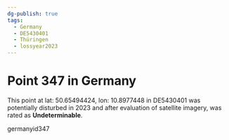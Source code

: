 ```yaml
---
dg-publish: true
tags:
  - Germany
  - DE5430401
  - Thüringen
  - lossyear2023
---
```


# Point 347 in Germany

This point at lat: 50.65494424, lon: 10.8977448 in DE5430401 was potentially disturbed in 2023 and after evaluation of satellite imagery, was rated as **Undeterminable**.



germanyid347
